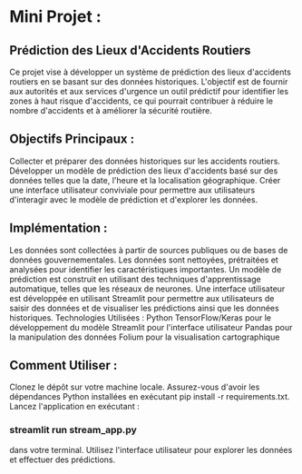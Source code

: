 # Mini Projet : 
## Prédiction des Lieux d'Accidents Routiers

Ce projet vise à développer un système de prédiction des lieux d'accidents routiers en se basant sur des données historiques. L'objectif est de fournir aux autorités et aux services d'urgence un outil prédictif pour identifier les zones à haut risque d'accidents, ce qui pourrait contribuer à réduire le nombre d'accidents et à améliorer la sécurité routière.

## Objectifs Principaux :
Collecter et préparer des données historiques sur les accidents routiers.
Développer un modèle de prédiction des lieux d'accidents basé sur des données telles que la date, l'heure et la localisation géographique.
Créer une interface utilisateur conviviale pour permettre aux utilisateurs d'interagir avec le modèle de prédiction et d'explorer les données.

## Implémentation :
Les données sont collectées à partir de sources publiques ou de bases de données gouvernementales.
Les données sont nettoyées, prétraitées et analysées pour identifier les caractéristiques importantes.
Un modèle de prédiction est construit en utilisant des techniques d'apprentissage automatique, telles que les réseaux de neurones.
Une interface utilisateur est développée en utilisant Streamlit pour permettre aux utilisateurs de saisir des données et de visualiser les prédictions ainsi que les données historiques.
Technologies Utilisées :
Python
TensorFlow/Keras pour le développement du modèle
Streamlit pour l'interface utilisateur
Pandas pour la manipulation des données
Folium pour la visualisation cartographique

## Comment Utiliser :
Clonez le dépôt sur votre machine locale.
Assurez-vous d'avoir les dépendances Python installées en exécutant pip install -r requirements.txt.
Lancez l'application en exécutant :
### streamlit run stream_app.py 
dans votre terminal.
Utilisez l'interface utilisateur pour explorer les données et effectuer des prédictions.
